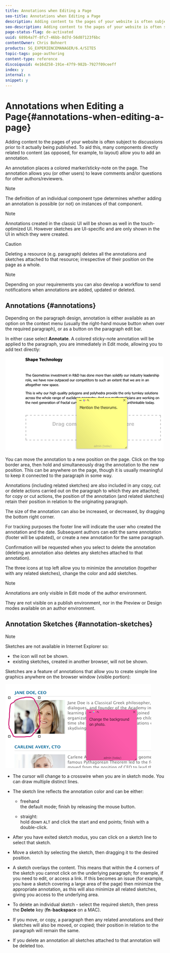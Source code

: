 ```yaml
---
title: Annotations when Editing a Page
seo-title: Annotations when Editing a Page
description: Adding content to the pages of your website is often subject to discussions prior to it actually being published. To aid this, many components directly related to content allow you to add an annotation.
seo-description: Adding content to the pages of your website is often subject to discussions prior to it actually being published. To aid this, many components directly related to content allow you to add an annotation.
page-status-flag: de-activated
uuid: 689b4a7f-8fc7-46bb-8d7d-56d07123f6bc
contentOwner: Chris Bohnert
products: SG_EXPERIENCEMANAGER/6.4/SITES
topic-tags: page-authoring
content-type: reference
discoiquuid: 4e16d258-191e-47f9-982b-7927f09ceeff
index: y
internal: n
snippet: y
---
```


# Annotations when Editing a Page{#annotations-when-editing-a-page}

Adding content to the pages of your website is often subject to discussions prior to it actually being published. To aid this, many components directly related to content (as opposed, for example, to layout) allow you to add an annotation.

An annotation places a colored marker/sticky-note on the page. The annotation allows you (or other users) to leave comments and/or questions for other authors/reviewers.

>[!NOTE]
>
>The definition of an individual component type determines whether adding an annotation is possible (or not) on instances of that component.

>[!NOTE]
>
>Annotations created in the classic UI will be shown as well in the touch-optimized UI. However sketches are UI-specific and are only shown in the UI in which they were created.

>[!CAUTION]
>
>Deleting a resource (e.g. paragraph) deletes all the annotations and sketches attached to that resource; irrespective of their position on the page as a whole.

>[!NOTE]
>
>Depending on your requirements you can also develop a workflow to send notifications when annotations are added, updated or deleted.

## Annotations {#annotations}

Depending on the paragraph design, annotation is either available as an option on the context menu (usually the right-hand mouse button when over the required paragraph), or as a button on the paragraph edit bar.

In either case select **Annotate**. A colored sticky-note annotation will be applied to the paragraph, you are immediately in Edit mode, allowing you to add text directly:

![](assets/chlimage_1-143.png)

You can move the annotation to a new position on the page. Click on the top border area, then hold and simultaneously drag the annotation to the new position. This can be anywhere on the page, though it is usually meaningful to keep it connected to the paragraph in some way.

Annotations (including related sketches) are also included in any copy, cut or delete actions carried out on the paragraph to which they are attached; for copy or cut actions, the position of the annotation (and related sketches) retain their position in relation to the originating paragraph.

The size of the annotation can also be increased, or decreased, by dragging the bottom right corner.

For tracking purposes the footer line will indicate the user who created the annotation and the date. Subsequent authors can edit the same annotation (footer will be updated), or create a new annotation for the same paragraph.

Confirmation will be requested when you select to delete the annotation (deleting an annotation also deletes any sketches attached to that annotation).

The three icons at top left allow you to minimize the annotation (together with any related sketches), change the color and add sketches.

>[!NOTE]
>
>Annotations are only visible in Edit mode of the author environment.
>
>They are not visible on a publish environment, nor in the Preview or Design modes available on an author environment.

## Annotation Sketches {#annotation-sketches}

>[!NOTE]
>
>Sketches are not available in Internet Explorer so:
>
>* the icon will not be shown.
>* existing sketches, created in another browser, will not be shown. 
>

Sketches are a feature of annotations that allow you to create simple line graphics anywhere on the browser window (visible portion):

![](assets/chlimage_1-144.png)

* The cursor will change to a crosswire when you are in sketch mode. You can draw multiple distinct lines.  
* The sketch line reflects the annotation color and can be either:

    * freehand  
      the default mode; finish by releasing the mouse button.  
    
    * straight:  
      hold down `ALT` and click the start and end points; finish with a double-click.

* After you have exited sketch modus, you can click on a sketch line to select that sketch.
* Move a sketch by selecting the sketch, then dragging it to the desired position.  
* A sketch overlays the content. This means that within the 4 corners of the sketch you cannot click on the underlying paragraph; for example, if you need to edit, or access a link. If this becomes an issue (for example, you have a sketch covering a large area of the page) then minimize the appropriate annotation, as this will also minimize all related sketches, giving you access to the underlying area.  
* To delete an individual sketch - select the required sketch, then press the **Delete** key (**fn**-**backspace** on a MAC).

* If you move, or copy, a paragraph then any related annotations and their sketches will also be moved, or copied; their position in relation to the paragraph will remain the same.
* If you delete an annotation all sketches attached to that annotation will be deleted too.

